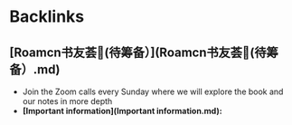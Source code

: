 
# Backlinks
## [Roamcn书友荟🥝(待筹备）](Roamcn书友荟🥝(待筹备）.md)
- Join the Zoom calls every Sunday where we will explore the book and our notes in more depth
- **[Important information](Important information.md):**

